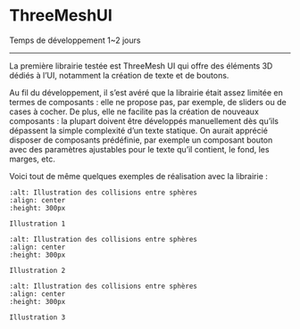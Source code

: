 # ThreeMeshUI

Temps de développement 1~2 jours

--- 

La première librairie testée est ThreeMesh UI qui offre des éléments 3D dédiés à l’UI, notamment la création de texte et de boutons.

Au fil du développement, il s’est avéré que la librairie était assez limitée en termes de composants : elle ne propose pas, par exemple, de sliders ou de cases à cocher. De plus, elle ne facilite pas la création de nouveaux composants : la plupart doivent être développés manuellement dès qu’ils dépassent la simple complexité d’un texte statique.
On aurait apprécié disposer de composants prédéfinie, par exemple un composant bouton avec des paramètres ajustables pour le texte qu’il contient, le fond, les marges, etc.

Voici tout de même quelques exemples de réalisation avec la librairie : 

```{figure} ../images/threemeshui-1.jpg
:alt: Illustration des collisions entre sphères
:align: center
:height: 300px

Illustration 1
```


```{figure} ../images/threemeshui-2.jpg
:alt: Illustration des collisions entre sphères
:align: center
:height: 300px

Illustration 2
```


```{figure} ../images/threemeshui-3.jpg
:alt: Illustration des collisions entre sphères
:align: center
:height: 300px

Illustration 3
```